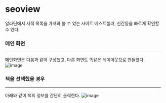 # seoview

알라딘에서 서적 목록을 가져와 볼 수 있는 사이트
베스트셀러, 신간등을 빠르게 확인할 수 있다.

### 메인 화면
---
메인화면은 다음과 같이 구성했고, 다른 화면도 똑같은 레이아웃으로 만들었다.
![image](https://github.com/bini59/seoview/assets/51144791/11aac27a-1f7d-48ed-ad91-9cd1dfab783f)

### 책을 선택했을 경우
---
아래와 같이 책의 정보를 간단히 출력한다.
![image](https://github.com/bini59/seoview/assets/51144791/7d3f62b4-af0c-480f-86e9-c679ccba4623)
